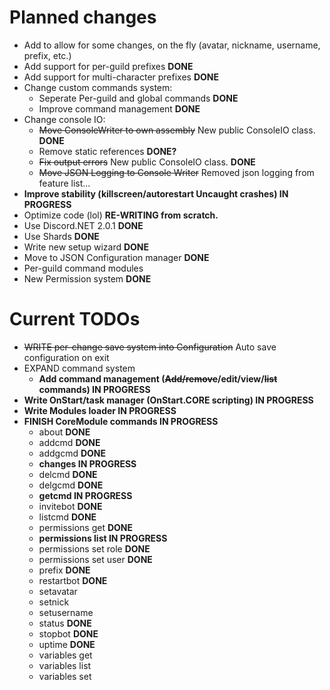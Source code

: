# Planned changes
* Add to allow for some changes, on the fly (avatar, nickname, username, prefix, etc.)
* Add support for per-guild prefixes **DONE**
* Add support for multi-character prefixes **DONE**
* Change custom commands system:
  * Seperate Per-guild and global commands **DONE**
  * Improve command management **DONE**
* Change console IO:
  * ~~Move ConsoleWriter to own assembly~~ New public ConsoleIO class. **DONE**
  * Remove static references **DONE?**
  * ~~Fix output errors~~ New public ConsoleIO class. **DONE**
  * ~~Move JSON Logging to Console Writer~~ Removed json logging from feature list...
* **Improve stability (killscreen/autorestart Uncaught crashes) IN PROGRESS**
* Optimize code (lol) **RE-WRITING from scratch.**
* Use Discord.NET 2.0.1 **DONE**
* Use Shards **DONE**
* Write new setup wizard **DONE**
* Move to JSON Configuration manager **DONE**
* Per-guild command modules
* New Permission system **DONE**

# Current TODOs
* ~~WRITE per-change save system into Configuration~~ Auto save configuration on exit
* EXPAND command system
   * **Add command management (~~Add/remove~~/edit/view/~~list~~ commands) IN PROGRESS**
* **Write OnStart/task manager (OnStart.CORE scripting) IN PROGRESS**
* **Write Modules loader IN PROGRESS**
* **FINISH CoreModule commands IN PROGRESS**
   * about **DONE**
   * addcmd **DONE**
   * addgcmd **DONE**
   * **changes IN PROGRESS**
   * delcmd **DONE**
   * delgcmd **DONE**
   * **getcmd IN PROGRESS**
   * invitebot **DONE**
   * listcmd **DONE**
   * permissions get **DONE**
   * **permissions list IN PROGRESS**
   * permissions set role **DONE**
   * permissions set user **DONE**
   * prefix **DONE**
   * restartbot **DONE**
   * setavatar
   * setnick
   * setusername
   * status **DONE**
   * stopbot **DONE**
   * uptime **DONE**
   * variables get
   * variables list
   * variables set
